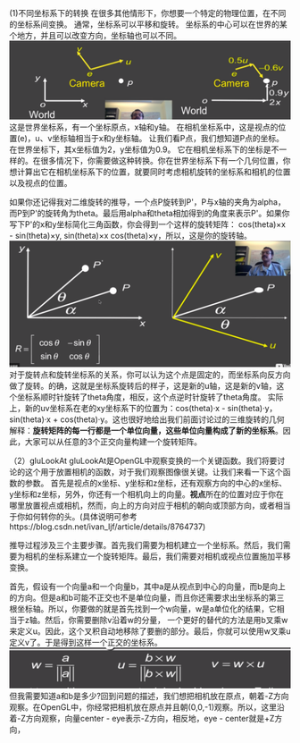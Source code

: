 (1)不同坐标系下的转换
在很多其他情形下，你想要一个特定的物理位置，在不同的坐标系间变换。
通常，坐标系可以平移和旋转。
坐标系的中心可以在世界的某个地方，并且可以改变方向，坐标轴也可以不同。
![](/Computer_Graphics/images/13.png)
这是世界坐标系，有一个坐标原点，x轴和y轴。
在相机坐标系中，这是视点的位置(e)，u、v坐标轴相当于x和y坐标轴。
让我们看P点，我们想知道P点的坐标。在世界坐标下，其x坐标值为2，y坐标值为0.9。
它在相机坐标系下的坐标是不一样的。在很多情况下，你需要做这种转换。你在世界坐标系下有一个几何位置，你想计算出它在相机坐标系下的位置，就要同时考虑相机旋转的坐标系和相机的位置以及视点的位置。

如果你还记得我对二维旋转的推导，一个点P旋转到P'，P与x轴的夹角为alpha，而P到P'的旋转角为theta。最后用alpha和theta相加得到的角度来表示P'。如果你写下P'的x和y坐标简化三角函数，你会得到一个这样的旋转矩阵：
cos(theta)×x - sin(theta)×y, sin(theta)×x  cos(theta)×y，所以，这是你的旋转轴。
![](/Computer_Graphics/images/14.png)
对于旋转点和旋转坐标系的关系，你可以认为这个点是固定的，而坐标系向反方向做了旋转。的确，这就是坐标系旋转后的样子，这是新的u轴，这是新的v轴，这个坐标系顺时针旋转了theta角度，相反，这个点逆时针旋转了theta角度。
实际上，新的uv坐标系在老的xy坐标系下的位置为：cos(theta)·x - sin(theta)·y，sin(theta)·x + cos(theta)·y。这也很好地给出我们前面讨论过的三维旋转的几何解释：**旋转矩阵的每一行都是一个单位向量，这些单位向量构成了新的坐标系**。因此，大家可以从任意的3个正交向量构建一个旋转矩阵。

（2）gluLookAt
gluLookAt是OpenGL中观察变换的一个关键函数。我们将要讨论的这个用于放置相机的函数，对于我们观察图像很关键。让我们来看一下这个函数的参数。
首先是视点的x坐标、y坐标和z坐标，还有观察方向的中心的x坐标、y坐标和z坐标，另外，你还有一个相机向上的向量。**视点**所在的位置对应于你在哪里放置视点或相机，然而，向上的方向对应于相机的朝向或顶部方向，或者相当于你如何转你的头。(具体说明可参考https://blog.csdn.net/ivan_ljf/article/details/8764737)

推导过程涉及三个主要步骤。首先我们需要为相机建立一个坐标系。然后，我们需要为相机的坐标系建立一个旋转矩阵。最后，我们需要对相机或视点位置施加平移变换。

首先，假设有一个向量a和一个向量b，其中a是从视点到中心的向量，而b是向上的方向。但是a和b可能不正交也不是单位向量，而且你还需要求出坐标系的第三根坐标轴。所以，你要做的就是首先找到一个w向量，w是a单位化的结果，它相当于z轴。然后，你需要删除v沿着w的分量，
一个更好的替代的方法是用b叉乘w来定义u。因此，这个叉积自动地移除了要删的部分。最后，你就可以使用w叉乘u定义v了。于是得到这样一个正交的坐标系。![](/Computer_Graphics/images/15.png)
但我需要知道a和b是多少?回到问题的描述，我们想把相机放在原点，朝着-Z方向观察。在OpenGL中，你经常把相机放在原点并且朝(0,0,-1)观察。所以，这里沿着-Z方向观察，向量center - eye表示-Z方向，相反地，eye - center就是+Z方向，